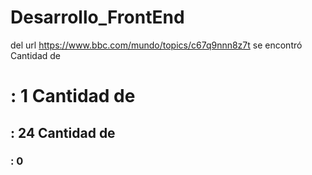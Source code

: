 # Desarrollo_FrontEnd


del url https://www.bbc.com/mundo/topics/c67q9nnn8z7t se encontró
Cantidad de <h1>: 1
Cantidad de <h2>: 24
Cantidad de <h3>: 0
